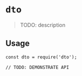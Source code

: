 # `dto`

> TODO: description

## Usage

```
const dto = require('dto');

// TODO: DEMONSTRATE API
```
